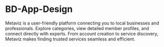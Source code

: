 # BD-App-Design
Metaviz is a user-friendly platform connecting you to local businesses and professionals. Explore categories, view detailed member profiles, and connect directly with experts. From account creation to service discovery, Metaviz makes finding trusted services seamless and efficient.
